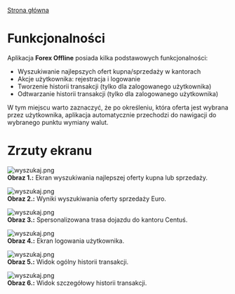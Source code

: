 [Strona główna](./README.md)

# Funkcjonalności #

Aplikacja **Forex Offline** posiada kilka podstawowych funkcjonalności:

  * Wyszukiwanie najlepszych ofert kupna/sprzedaży w kantorach
  * Akcje użytkownika: rejestracja i logowanie
  * Tworzenie historii transakcji (tylko dla zalogowanego użytkownika) 
  * Odtwarzanie historii transakcji (tylko dla zalogowanego użytkownika)

W tym miejscu warto zaznaczyć, że po określeniu, która oferta jest wybrana przez użytkownika, aplikacja automatycznie przechodzi do nawigacji do wybranego punktu wymiany walut.

# Zrzuty ekranu #

![wyszukaj.png](./images/001_wyszukaj_b.png)  
**Obraz 1.:** Ekran wyszukiwania najlepszej oferty kupna lub sprzedaży.

![wyszukaj.png](./images/002_rezultaty_b.png)  
**Obraz 2.:** Wyniki wyszukiwania oferty sprzedaży Euro.

![wyszukaj.png](./images/003_znajdz_trase_b.png)  
**Obraz 3.:** Spersonalizowana trasa dojazdu do kantoru Centuś.

![wyszukaj.png](./images/004_zaloguj_b.png)  
**Obraz 4.:** Ekran logowania użytkownika.

![wyszukaj.png](./images/005_ogolny_widok_b.png)  
**Obraz 5.:** Widok ogólny historii transakcji.

![wyszukaj.png](./images/006_historia_transakcji_b.png)  
**Obraz 6.:** Widok szczegółowy historii transakcji.
